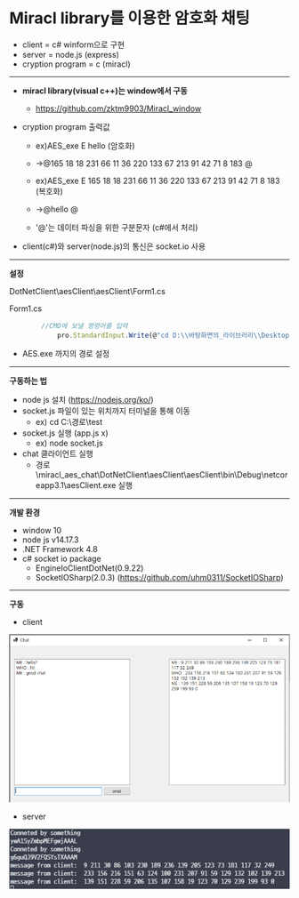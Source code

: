 # Miracl library를 이용한 암호화 채팅

- client = c# winform으로 구현  
- server = node.js (express)  
- cryption program = c (miracl)  
***
- __miracl library(visual c++)는 window에서 구동__
     - https://github.com/zktm9903/Miracl_window



- cryption program 출력값   
  - ex)AES_exe E hello (암호화)  
  - ->@165 18 18 231 66 11 36 220 133 67 213 91 42 71 8 183 @  
  - ex)AES_exe E 165 18 18 231 66 11 36 220 133 67 213 91 42 71 8 183 (복호화)  
  - ->@hello @

  - '@'는 데이터 파싱을 위한 구분문자  (c#에서 처리)



- client(c#)와 server(node.js)의 통신은 socket.io 사용  


***
__설정__  

DotNetClient\aesClient\aesClient\Form1.cs  

Form1.cs
```js
        //CMD에 보낼 명령어를 입력
            pro.StandardInput.Write(@"cd D:\\바탕화면의_라이브러리\\Desktop\\miracl_aes_chat\\cryptionC\\AES\\x64\\Debug" + Environment.NewLine); //경로 설정
```
- AES.exe 까지의 경로 설정  

***
__구동하는 법__

- node js 설치 (https://nodejs.org/ko/)
- socket.js 파일이 있는 위치까지 터미널을 통해 이동
  - ex) cd C:\경로\test
- socket.js 실행 (app.js x)
  - ex) node socket.js
- chat 클라이언트 실행
  - 경로\miracl_aes_chat\DotNetClient\aesClient\aesClient\bin\Debug\netcoreapp3.1\aesClient.exe 실행

***

__개발 환경__

- window 10
- node js v14.17.3
- .NET Framework 4.8
- c# socket io package  
  - EngineIoClientDotNet(0.9.22)
  - SocketIOSharp(2.0.3) (https://github.com/uhm0311/SocketIOSharp)

***
__구동__  
- client
<img src=./IMG/client.PNG width="600">   

- server  
<img src=./IMG/server.PNG> 


